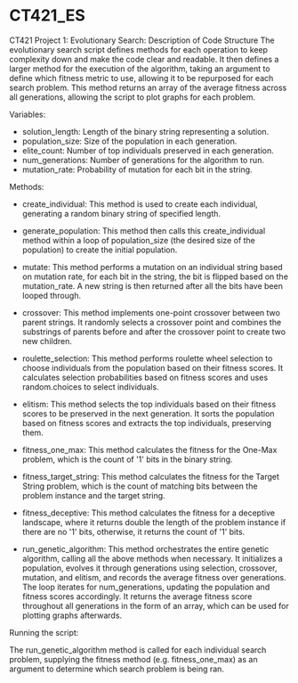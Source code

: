 # CT421_ES
CT421 Project 1: Evolutionary Search: Description of Code Structure
The evolutionary search script defines methods for each operation to keep complexity down and make the code clear and readable. It then defines a larger method for the execution of the algorithm, taking an argument to define which fitness metric to use, allowing it to be repurposed for each search problem. This method returns an array of the average fitness across all generations, allowing the script to plot graphs for each problem.


Variables:
- solution_length: Length of the binary string representing a solution.
- population_size: Size of the population in each generation.
- elite_count: Number of top individuals preserved in each generation.
- num_generations: Number of generations for the algorithm to run.
- mutation_rate: Probability of mutation for each bit in the string.


Methods:
- create_individual: This method is used to create each individual, generating a random binary string of specified length. 

- generate_population: This method then calls this create_individual method within a loop of population_size (the desired size of the population) to create the initial population.

- mutate: This method performs a mutation on an individual string based on mutation rate, for each bit in the string, the bit is flipped based on the mutation_rate. A new string is then returned after all the bits have been looped through.

- crossover: This method implements one-point crossover between two parent strings.
It randomly selects a crossover point and combines the substrings of parents before and after the crossover point to create two new children.

- roulette_selection: This method performs roulette wheel selection to choose individuals from the population based on their fitness scores. It calculates selection probabilities based on fitness scores and uses random.choices to select individuals.

- elitism: This method selects the top individuals based on their fitness scores to be preserved in the next generation. It sorts the population based on fitness scores and extracts the top individuals, preserving them.

- fitness_one_max: This method calculates the fitness for the One-Max problem, which is the count of '1' bits in the binary string.

- fitness_target_string: This method calculates the fitness for the Target String problem, which is the count of matching bits between the problem instance and the target string.

- fitness_deceptive: This method calculates the fitness for a deceptive landscape, where it returns double the length of the problem instance if there are no '1' bits, otherwise, it returns the count of '1' bits.

- run_genetic_algorithm: This method orchestrates the entire genetic algorithm, calling all the above methods when necessary. It initializes a population, evolves it through generations using selection, crossover, mutation, and elitism, and records the average fitness over generations. The loop iterates for num_generations, updating the population and fitness scores accordingly. It returns the average fitness score throughout all generations in the form of an array, which can be used for plotting graphs afterwards.



Running the script:

The run_genetic_algorithm method is called for each individual search problem, supplying the fitness method (e.g. fitness_one_max) as an argument to determine which search problem is being ran. 
